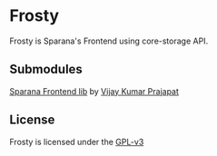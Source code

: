 # Frosty

Frosty is Sparana's Frontend using core-storage API.


## Submodules

[Sparana Frontend lib](https://github.com/vijay0001/Sparana) by
[Vijay Kumar Prajapat](https://github.com/vijay0001)


## License

Frosty is licensed under the [GPL-v3](https://www.gnu.org/licenses/gpl-3.0.txt)
